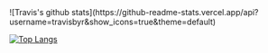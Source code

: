 
<div position="relative">
![Travis's github stats](https://github-readme-stats.vercel.app/api?username=travisbyr&show_icons=true&theme=default)

[![Top Langs](https://github-readme-stats.vercel.app/api/top-langs/?username=travisbyr&layout=compact)](https://github.com/anuraghazra/github-readme-stats)

</div>

<!--
**travisbyr/travisbyr** is a ✨ _special_ ✨ repository because its `README.md` (this file) appears on your GitHub profile.
<img src="https://travisbyr.vercel.app">

Here are some ideas to get you started:

- 🔭 I’m currently working on ...
- 🌱 I’m currently learning ...
- 👯 I’m looking to collaborate on ...
- 🤔 I’m looking for help with ...
- 💬 Ask me about ...
- 📫 How to reach me: ...
- 😄 Pronouns: ...
- ⚡ Fun fact: ...


-->

